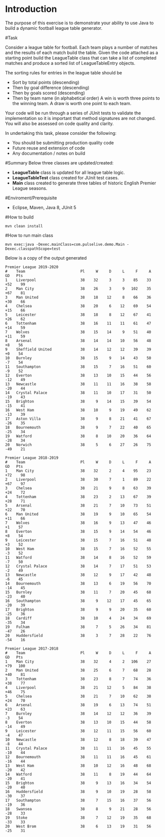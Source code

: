 # Introduction

The purpose of this exercise is to demonstrate your ability to use 
Java to build a dynamic football league table generator.

#Task

Consider a league table for football. Each team plays a number of matches and the results
of each match build the table. Given the code attached as a starting point build
the LeagueTable class that can take a list of completed matches and produce a sorted 
list of LeagueTableEntry objects.

The sorting rules for entries in the league table should be
* Sort by total points (descending)
* Then by goal difference (descending)
* Then by goals scored (descending)
* Then by team name (in alphabetical order)
A win is worth three points to the winning team. A draw is worth one point to each team.

Your code will be run through a series of JUnit tests to validate the implementation so it is important 
that method signatures are not changed. You will also be assessed on code quality and clarity.

In undertaking this task, please consider the following:
* You should be submitting production quality code
* Future reuse and extension of code
* Any documentation / notes on build

#Summary
Below three classes are updated/created:
* **LeagueTable** class is updated for all league table logic.
* **LeagueTableTest** class created for JUnit test cases.
* **Main** class created to generate three tables of historic English Premier League seasons.

#Enviroment/Prerequisite
* Eclipse, Maven, Java 8, JUnit 5

#How to build 
```
mvn clean install
```

#How to run main class
```
mvn exec:java -Dexec.mainClass=com.pulselive.demo.Main -Dexec.classpathScope=test
```

Below is a copy of the output generated

```
Premier League 2019-2020
#    Team                         Pl     W     D     L     F     A    GD   Pts
1    Liverpool                    38    32     3     3    85    33   +52    99
2    Man City                     38    26     3     9   102    35   +67    81
3    Man United                   38    18    12     8    66    36   +30    66
4    Chelsea                      38    20     6    12    69    54   +15    66
5    Leicester                    38    18     8    12    67    41   +26    62
6    Tottenham                    38    16    11    11    61    47   +14    59
7    Wolves                       38    15    14     9    51    40   +11    59
8    Arsenal                      38    14    14    10    56    48    +8    56
9    Sheffield United             38    14    12    12    39    39    +0    54
10   Burnley                      38    15     9    14    43    50    -7    54
11   Southampton                  38    15     7    16    51    60    -9    52
12   Everton                      38    13    10    15    44    56   -12    49
13   Newcastle                    38    11    11    16    38    58   -20    44
14   Crystal Palace               38    11    10    17    31    50   -19    43
15   Brighton                     38     9    14    15    39    54   -15    41
16   West Ham                     38    10     9    19    49    62   -13    39
17   Aston Villa                  38     9     8    21    41    67   -26    35
18   Bournemouth                  38     9     7    22    40    65   -25    34
19   Watford                      38     8    10    20    36    64   -28    34
20   Norwich                      38     5     6    27    26    75   -49    21

Premier League 2018-2019
#    Team                         Pl     W     D     L     F     A    GD   Pts
1    Man City                     38    32     2     4    95    23   +72    98
2    Liverpool                    38    30     7     1    89    22   +67    97
3    Chelsea                      38    21     9     8    63    39   +24    72
4    Tottenham                    38    23     2    13    67    39   +28    71
5    Arsenal                      38    21     7    10    73    51   +22    70
6    Man United                   38    19     9    10    65    54   +11    66
7    Wolves                       38    16     9    13    47    46    +1    57
8    Everton                      38    15     9    14    54    46    +8    54
9    Leicester                    38    15     7    16    51    48    +3    52
10   West Ham                     38    15     7    16    52    55    -3    52
11   Watford                      38    14     8    16    52    59    -7    50
12   Crystal Palace               38    14     7    17    51    53    -2    49
13   Newcastle                    38    12     9    17    42    48    -6    45
14   Bournemouth                  38    13     6    19    56    70   -14    45
15   Burnley                      38    11     7    20    45    68   -23    40
16   Southampton                  38     9    12    17    45    65   -20    39
17   Brighton                     38     9     9    20    35    60   -25    36
18   Cardiff                      38    10     4    24    34    69   -35    34
19   Fulham                       38     7     5    26    34    81   -47    26
20   Huddersfield                 38     3     7    28    22    76   -54    16

Premier League 2017-2018
#    Team                         Pl     W     D     L     F     A    GD   Pts
1    Man City                     38    32     4     2   106    27   +79   100
2    Man United                   38    25     6     7    68    28   +40    81
3    Tottenham                    38    23     8     7    74    36   +38    77
4    Liverpool                    38    21    12     5    84    38   +46    75
5    Chelsea                      38    21     7    10    62    38   +24    70
6    Arsenal                      38    19     6    13    74    51   +23    63
7    Burnley                      38    14    12    12    36    39    -3    54
8    Everton                      38    13    10    15    44    58   -14    49
9    Leicester                    38    12    11    15    56    60    -4    47
10   Newcastle                    38    12     8    18    39    47    -8    44
11   Crystal Palace               38    11    11    16    45    55   -10    44
12   Bournemouth                  38    11    11    16    45    61   -16    44
13   West Ham                     38    10    12    16    48    68   -20    42
14   Watford                      38    11     8    19    44    64   -20    41
15   Brighton                     38     9    13    16    34    54   -20    40
16   Huddersfield                 38     9    10    19    28    58   -30    37
17   Southampton                  38     7    15    16    37    56   -19    36
18   Swansea                      38     8     9    21    28    56   -28    33
19   Stoke                        38     7    12    19    35    68   -33    33
20   West Brom                    38     6    13    19    31    56   -25    31
```
